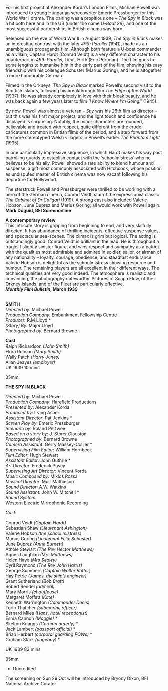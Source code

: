 
For his first project at Alexander Korda’s London Films, Michael Powell was introduced to young Hungarian screenwriter Emeric Pressburger for this World War I drama. The pairing was a propitious one – _The Spy in Black_ was a hit both here and in the US (under the name _U-Boat 29_), and one of the most successful partnerships in British cinema was born.

Released on the eve of World War II in August 1939, _The Spy in Black_ makes an interesting contrast with the later _49th Parallel_ (1941), made as an unambiguous propaganda film. Although both feature a U-boat commander as a villain, Captain Hardt (Conrad Veidt) is a very different character to his counterpart in _49th Parallel_, Lieut. Hirth (Eric Portman). The film goes to some lengths to humanise him in the early part of the film, showing his easy friendship with his colleague Schuster (Marius Goring), and he is altogether a more honourable German.

Filmed in the Orkneys, _The Spy in Black_ marked Powell’s second visit to the Scottish islands, following his breakthrough film _The Edge of the World_ (1937). He was already completely in love with their bleak beauty, and he was back again a few years later to film _‘I Know Where I’m Going!’_ (1945).

By now, Powell was almost a veteran – _Spy_ was his 26th film as director – but this was his first major project, and the light touch and confidence he displayed is surprising. Notably, the minor characters are rounded, believable and treated with respect, quite different from the crude caricatures common in British films of the period, and a step forward from the more stereotyped Welsh villagers in Powell’s earlier _The Phantom Light_ (1935).

In one particularly impressive sequence, in which Hardt makes his way past patrolling guards to establish contact with the ‘schoolmistress’ who he believes to be his ally, Powell showed a rare ability to blend humour and suspense, a gift most commonly associated with Hitchcock, whose position as undisputed master of British cinema was now vacant following his departure for Hollywood.

The starstruck Powell and Pressburger were thrilled to be working with a hero of the German cinema, Conrad Veidt, star of the expressionist classic _The Cabinet of Dr Caligari_ (1919). A strong cast also included Valerie Hobson, June Duprez and Marius Goring; all would work with Powell again.  
**Mark Duguid, BFI Screenonline**

**A contemporary review**  
This intricate story is gripping from beginning to end, and very skilfully directed. It has abundance of thrilling incidents, effective suspense values, and spectacular sea-scenes. The climax is grim but logical. The acting is outstandingly good. Conrad Veidt is brilliant in the lead. He is throughout a tragic if slightly sinister figure, and wins respect and sympathy as a patriot with the qualities most admirable and admired in soldier, sailor, or airman of any nationality – loyalty, courage, obedience, and steadfast endurance. Valerie Hobson is delightful as the schoolmistress showing resource and humour. The remaining players are all excellent in their different ways. The technical qualities are very good indeed. The atmosphere is realistic and convincing, the photography noteworthy. Pictures of Scapa Flow, of the Orkney Islands, and of the Fleet are particularly effective.  
**_Monthly Film Bulletin_, March 1939**
<br><br>

**SMITH**  
_Directed by:_ Michael Powell  
_Production Company:_  Embankment Fellowship Centre  
_Producer:_ R.M Lloyd *  
_[Story] By:_ Major Lloyd  
_Photographed by:_ Bernard Browne  

**Cast**  
Ralph Richardson _(John Smith)_  
Flora Robson _(Mary Smith)_  
Wally Patch _(Harry Jones)_  
Allan Jeayes _(employer)_  
UK 1939  10 mins

35mm

**THE SPY IN BLACK**

_Directed by_: Michael Powell  
_Production Company_: Harefield Productions  
_Presented by_: Alexander Korda  
_Produced by_: Irving Asher  
_Assistant Director_: Pat Jenkins *  
_Screen Play by_: Emeric Pressburger  
_Scenario by_: Roland Pertwee  
_Based on a story by_: J. Storer Clouston  
_Photographed by_: Bernard Browne  
_Camera Assistant_: Gerry Massey-Collier *  
_Supervising Film Editor_: William Hornbeck  
_Film Editor_: Hugh Stewart  
_Assistant Editor_: John Guthrie *  
_Art Director_: Frederick Pusey  
_Supervising Art Director_: Vincent Korda  
_Music Composed by_: Miklos Rozsa  
_Musical Director_: Muir Mathieson  
_Sound Director_: A.W. Watkins  
_Sound Assistant_: John W. Mitchell *  
_Sound System_:  
Western Electric Mirrophonic Recording

_Cast:_

Conrad Veidt _(Captain Hardt)_  
Sebastian Shaw _(Lieutenant Ashington)_  
Valerie Hobson _(the school mistress)_  
Marius Goring _(Lieutenant Felix Schuster)_  
June Duprez _(Anne Burnett)_  
Athole Stewart _(The Rev Hector Matthews)_  
Agnes Laughlan _(Mrs Matthews)_  
Helen Haye _(Mrs Sedley)_  
Cyril Raymond _(The Rev John Harris)_  
George Summers _(Captain Walter Ratter)_  
Hay Petrie _(James, the ship’s engineer)_  
Grant Sutherland _(Bob Bratt)_  
Robert Rendel _(admiral)_  
Mary Morris _(chauffeuse)_  
Margaret Moffatt _(Kate)_  
Kenneth Warrington _(Commander Denis)_  
Torin Thatcher _(submarine officer)_  
Bernard Miles _(Hans, hotel receptionist)_  
Esma Cannon _(Maggie)_ *  
Skelton Knaggs _(German orderly)_ *  
Jack Lambert _(passport official)_ *  
Brian Herbert _(corporal guarding POWs)_ *  
Graham Stark _(pageboy)_ *

UK 1939  83 mins

35mm

* Uncredited

The screening on Sun 29 Oct will be introduced by Bryony Dixon, BFI National Archive Curator
<!--stackedit_data:
eyJoaXN0b3J5IjpbLTEwNjgyODgxMDddfQ==
-->